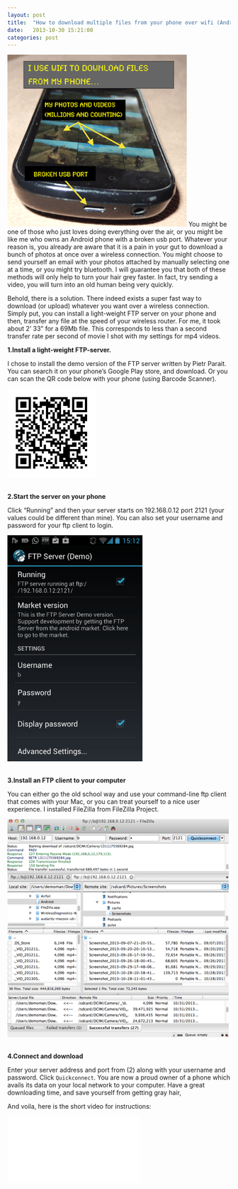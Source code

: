 ```yaml
---
layout: post
title:  "How to download multiple files from your phone over wifi (Android)"
date:   2013-10-30 15:21:00
categories: post
---
```

<span class="leftImage imgDiv"><img alt="The reason" src="/assets/how-to-download/00_phone_photo.png" width="405/"></span>
You might be one of those who just loves doing everything over the air, or you might be like me who owns an Android phone with a broken usb port. Whatever your reason is, you already are aware that it is a pain in your gut to download a bunch of photos at once over a wireless connection. You might choose to send yourself an email with your photos attached by manually selecting one at a time, or you might try bluetooth. I will guarantee you that both of these methods will only help to turn your hair grey faster. In fact, try sending a video, you will turn into an old human being very quickly.

Behold, there is a solution. There indeed exists a super fast way to download (or upload) whatever you want over a wireless connection. Simply put, you can install a light-weight FTP server on your phone and then, transfer any file at the speed of your wireless router.  For me, it took about 2’ 33” for a 69Mb file. This corresponds to less than a second transfer rate per second of movie I shot with my settings for mp4 videos.
<!--more-->

**1.Install a light-weight FTP-server.**

I chose to install the demo version of the FTP server written by Pietr Parait. You can search it on your phone’s Google Play store, and download. Or you can scan the QR code below with your phone (using Barcode Scanner).

<div class="outerDiv">
<div class="imgDiv"><img alt="image" class="midImage" src="/assets/how-to-download/01_qr_code.png"></div>
</div><br>

**2.Start the server on your phone**

Click “Running” and then your server starts on 192.168.0.12 port 2121 (your values could be different than mine). You can also set your username and password for your ftp client to login.

<div class="outerDiv">
<div class="imgDiv"><img alt="image" class="midImage" src="/assets/how-to-download/03_ftp_server.png" width="305"></div>
</div><br>

**3.Install an FTP client to your computer**

You can either go the old school way and use your command-line ftp client that comes with your Mac, or you can treat yourself to a nice user experience. I installed FileZilla from FileZilla Project.

<div class="outerDiv">
<div class="imgDiv"><img alt="image" class="midImage" src="/assets/how-to-download/04_filezilla.png"></div>
</div><br>

**4.Connect and download**

Enter your server address and port from (2) along with your username and password. Click `Quickconnect`. You are now a proud owner of a phone which avails its data on your local network to your computer.
Have a great downloading time, and save yourself from getting gray hair,

And voila, here is the short video for instructions:

<div class="outerDiv">
<div class="videoWrapper">
<iframe frameborder="0" class="video" src="//www.youtube.com/embed/kpc7Y-au7Gg"></iframe>
</div></div>
